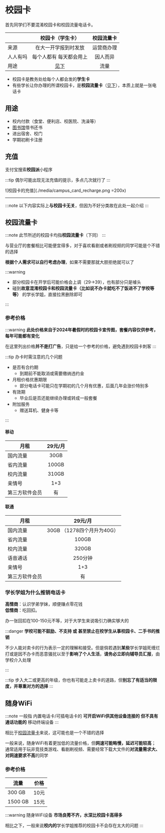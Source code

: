# 校园卡

首先同学们不要混淆校园卡和校园流量电话卡。

|          |    校园卡（学生卡）     | 校园流量卡 |
| -------- | :---------------------: | :--------: |
| 来源     |  在大一开学报到时发放   | 运营商办理 |
| 人人有吗 | 每个人都有 每天都会用上 |  因人而异  |
| 用途     |      [见下](#用途)      |    流量    |

- 校园卡是教务处给每个人都会发的**学生卡**
- 有些学长让你办理的所谓校园卡，是**校园流量卡**（[见下](#校园流量卡)），本质上就是一张电话卡

## 用途

- 校内付款（食堂、便利店、校医院、洗澡等）
- [图书馆](../campus/library)借书还书
- 进出宿舍、校门
- 学期初刷卡注册

## 充值

支付宝搜索**校园派**小程序

:::tip
偶尔可能出现无法充值的提示，多点几次就行了
:::

![校园卡的充值](./media/campus_card_recharge.png =200x)

---

:::note
以下内容实际上**与校园卡无关**，但因为不好分类故在此处一起介绍
:::

## 校园流量卡

:::note
此节所述的校园卡均指**校园流量卡**（下同）
:::

与营业厅的套餐相比可能便宜得多，对于喜欢看剧或者刷视频的同学可能是个不错的选择

**根据个人需求可以自行考虑办理**，如果不需要那就大胆拒绝就可以了

:::warning

- 部分校园卡在开学后可能价格会上调（29→39），也有部分只是噱头
- 碰到**故意混淆校园卡和校园流量卡（比如说不办卡就吃不了饭进不了学校等等）** 的学长学姐，直接拉黑删除即可

:::

### 参考价格

:::warning
**此处价格来自于2024年暑假时的校园卡宣传图，套餐内容仅供参考，每年可能都有变化**

在这里列出价格**并不是打广告**，只是给一个参考的价格，避免遇到校园卡刺客
:::

:::tip 办卡时需注意的几个问题

- 是否有合约期
  - 到期前不能取消或需要缴纳违约金
- 月租价格优惠期限
  - 部分电话卡可能只在学期初的几个月有优惠，后面几年会涨价特别多
- 有效期
  - 毕业后是否还能继续办理或转成一般套餐
- 附加服务
  - 赠送耳机、健身卡等

:::

#### 移动

| 月租           | 29元/月 |
| -------------- | :-----: |
| 国内流量       |  30GB   |
| 省内流量       |  100GB  |
| 校内流量       |  310GB  |
| 亲情号         |   1+3   |
| 第三方软件会员 |   有    |

#### 联通

| 月租           |          29元/月           |
| -------------- | :------------------------: |
| 国内流量       | 30GB （1278四个月升为40G） |
| 省内流量       |           100GB            |
| 校内流量       |           320GB            |
| 语音通话       |          250分钟           |
| 亲情号         |            1+3             |
| 第三方软件会员 |             有             |

### 学长学姐为什么推销电话卡

**高情商**：认识学弟学妹，顺便赚点零花钱  
**低情商**：吃回扣。

办一张回扣在100-150元不等，对于大学生来说吸引力确实够大的

:::danger
**学校可能不鼓励、不支持 或 甚至禁止在校学生从事校园卡、二手书的推销**

不少人能对卖卡的行为表示一定的理解和接受。但是倘若遇到**某些**学长学姐死缠烂打或是因不办卡而恶意骚扰以至于**影响了个人生活**，**请务必立即向辅导员汇报**，由学校介入处理

:::

:::tip
步入大二或更高的年级，你也有可能走上卖卡的道路，但**别忘了有适当的限度，并尊重对方的选择**
:::

## 随身WiFi

:::note
一般指 内置电话卡/可插电话卡的 **可开启WiFi供其他设备连接的 但不具有通话功能的** 移动终端设备
:::

相比于[校园流量卡](#校园流量卡)来说，这可能也是一个不错的选择

一般来说，随身WiFi有着更加低的流量价格，但**网速可能略慢，延迟可能较高**；通常适用于玩非竞技类游戏、看剧刷视频、需要经常下载大文件的**对流量需求大、对网速要求不高**的同学

### 参考价格

| 流量    | 价格 |
| ------- | ---- |
| 300 GB  | 10元   |
| 1500 GB | 15元   |

:::warning
随身WiFi设备 **市场良莠不齐，水深比校园卡高得多**

相比之下，一般来说**校内的**学长学姐推荐的校园卡不会存在太大的问题
:::
